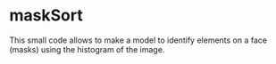 # maskSort
This small code allows to make a model to identify elements on a face (masks) using the histogram of the image.

